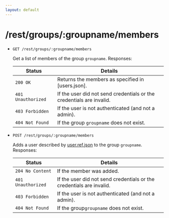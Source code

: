 ```yaml
---
layout: default
---
```


# /rest/groups/:groupname/members

*   `GET /rest/groups/:groupname/members`

    Get a list of members of the group `groupname`. Responses:

    | Status             | Details
    |--------------------|--------
    | `200 OK`           | Returns the members as specified in [users.json].
    | `401 Unauthorized` | If the user did not send credentials or the credentials are invalid.
    | `403 Forbidden`    | If the user is not authenticated (and not a admin).
    | `404 Not Found`    | If the group `groupname` does not exist.

*   `POST /rest/groups/:groupname/members`

    Adds a user described by [user.ref.json] to the group `groupname`. Responses:

    | Status             | Details
    |--------------------|--------
    | `204 No Content`   | If the member was added.
    | `401 Unauthorized` | If the user did not send credentials or the credentials are invalid.
    | `403 Forbidden`    | If the user is not authenticated (and not a admin).
    | `404 Not Found`    | If the group`groupname` does not exist.


[root.json]:        https://github.com/enviroCar/enviroCar-server/blob/master/rest/src/main/resources/schema/root.json "root.json"
[group.json]:        https://github.com/enviroCar/enviroCar-server/blob/master/rest/src/main/resources/schema/group.json "user.json"
[group.modify.json]: https://github.com/enviroCar/enviroCar-server/blob/master/rest/src/main/resources/schema/group.modify.json "group.modify.json"
[group.create.json]: https://github.com/enviroCar/enviroCar-server/blob/master/rest/src/main/resources/schema/group.create.json "group.create.json"
[user.ref.json]:    https://github.com/enviroCar/enviroCar-server/blob/master/rest/src/main/resources/schema/user.ref.json "user.ref.json"
[group.json]:       https://github.com/enviroCar/enviroCar-server/blob/master/rest/src/main/resources/schema/groups.json "groups.json"